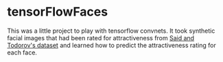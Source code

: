 # tensorFlowFaces

This was a little project to play with tensorflow convnets. It took synthetic facial images that had been rated for attractiveness from [Said and Todorov's dataset](https://www.ncbi.nlm.nih.gov/pubmed/21852448) and learned how to predict the attractiveness rating for each face.
